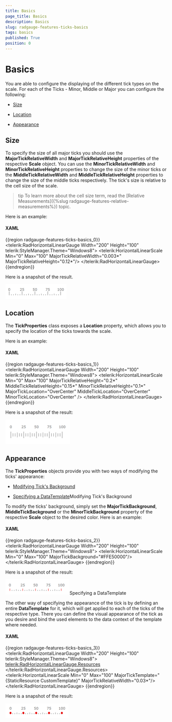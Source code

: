 ```yaml
---
title: Basics
page_title: Basics
description: Basics
slug: radgauge-features-ticks-basics
tags: basics
published: True
position: 0
---
```


# Basics

You are able to configure the displaying of the different tick types on the scale. For each of the Ticks - Minor, Middle or Major you can configure the following:

* [Size](#size)

* [Location](#location)

* [Appearance](#appearance)

## Size

To specify the size of all major ticks you should use the __MajorTickRelativeWidth__ and __MajorTickRelativeHeight__ properties of the respective __Scale__ object.  You can use the __MinorTickRelativeWidth__ and __MinorTickRelativeHeight__ properties to change the size of the minor ticks or the __MiddleTickRelativeWidth__ and __MiddleTickRelativeHeight__ properties to change the size of the middle ticks respectively. The tick's size is relative to the cell size of the scale.

>tip To learn more about the cell size term, read the [Relative Measurements]({%slug radgauge-features-relative-measurements%}) topic.

Here is an example:

#### __XAML__
{{region radgauge-features-ticks-basics_0}}
	<telerik:RadHorizontalLinearGauge Width="200" Height="100" telerik:StyleManager.Theme="Windows8">
	    <telerik:HorizontalLinearScale Min="0" Max="100"
	                         MajorTickRelativeWidth="0.003*"
	                         MajorTickRelativeHeight="0.12*"/>
	</telerik:RadHorizontalLinearGauge> 
{{endregion}}

Here is a snapshot of the result.

![](images/RadGauge_Features_Ticks_Size_01.png)

## Location

The __TickProperties__ class exposes a __Location__ property, which allows you to specify the location of the ticks towards the scale.

Here is an example:

#### __XAML__
{{region radgauge-features-ticks-basics_1}}
	<telerik:RadHorizontalLinearGauge Width="200" Height="100" telerik:StyleManager.Theme="Windows8">
	    <telerik:HorizontalLinearScale Min="0" Max="100"
	                         MajorTickRelativeHeight="0.2*"
	                         MiddleTickRelativeHeight="0.15*"
	                         MinorTickRelativeHeight="0.1*"
	                         MajorTickLocation="OverCenter"
	                         MiddleTickLocation="OverCenter"
	                         MinorTickLocation="OverCenter" />
	</telerik:RadHorizontalLinearGauge> 
{{endregion}}

Here is a snapshot of the result:

![](images/RadGauge_Features_Ticks_Location_01.png)

## Appearance

The __TickProperties__ objects provide you with two ways of modifying the ticks' appearance:

* [Modifying Tick's Background](#Modifying_Ticks_Background)

* [Specifying a DataTemplate](#Specifying_a_DataTemplate)Modifying Tick's Background

To modify the ticks' background, simply set the __MajorTickBackground__, __MiddleTickBackground__ or the __MinorTickBackground__ property of the respective __Scale__ object to the desired color. Here is an example:

#### __XAML__
{{region radgauge-features-ticks-basics_2}}
	<telerik:RadHorizontalLinearGauge Width="200" Height="100" telerik:StyleManager.Theme="Windows8">
	    <telerik:HorizontalLinearScale Min="0" Max="100" 
	                         MajorTickBackground="#FFE50000"/>
	</telerik:RadHorizontalLinearGauge> 
{{endregion}}

Here is a snapshot of the result:

![](images/RadGauge_Features_Ticks_Appearance_01.png)Specifying a DataTemplate

The other way of specifying the appearance of the tick is by defining an entire __DataTemplate__ for it, which will get applied to each of the ticks of the respective type. There you can define the visual appearance of the tick as you desire and bind the used elements to the data context of the template where needed.        

#### __XAML__
{{region radgauge-features-ticks-basics_3}}
	<telerik:RadHorizontalLinearGauge Width="200" Height="100" telerik:StyleManager.Theme="Windows8">
	    <telerik:RadHorizontalLinearGauge.Resources>
	        <DataTemplate x:Key="CustomTemplate">
	            <Ellipse Fill="#FFE50000"
	                     HorizontalAlignment="Stretch"
	                     VerticalAlignment="Stretch" />
	        </DataTemplate>
	    </telerik:RadHorizontalLinearGauge.Resources>
	    <telerik:HorizontalLinearScale Min="0" Max="100" 
	                         MajorTickTemplate="{StaticResource CustomTemplate}"
	                         MajorTickRelativeWidth="0.03*"/>
	</telerik:RadHorizontalLinearGauge>
{{endregion}}

Here is a snapshot of the result:

![](images/RadGauge_Features_Ticks_Appearance_02.png)